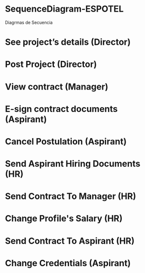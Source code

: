 # SequenceDiagram-ESPOTEL

Diagrmas de Secuencia 

# See project’s details (Director)
# Post Project  (Director)
# View contract  (Manager)
# E-sign contract documents  (Aspirant)
# Cancel Postulation (Aspirant)
# Send Aspirant Hiring Documents (HR)
# Send Contract To Manager (HR)
# Change Profile's Salary (HR)
# Send Contract To Aspirant (HR)
# Change Credentials (Aspirant)
